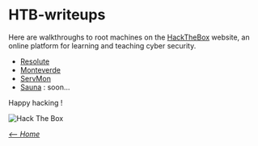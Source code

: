 # HTB-writeups
Here are walkthroughs to root machines on the [HackTheBox](https://www.hackthebox.eu) website, an online platform for learning and teaching cyber security.

- [Resolute](https://flast101.github.io/HTB-writeups/resolute)   
- [Monteverde](https://flast101.github.io/HTB-writeups/monteverde)   
- [ServMon](https://flast101.github.io/HTB-writeups/servmon)   
- [Sauna](https://flast101.github.io/HTB-writeups/servmon) : soon...

Happy hacking ! 

<img src="http://www.hackthebox.eu/badge/image/249498" alt="Hack The Box">

_[<-- Home](https://flast101.github.io)_
